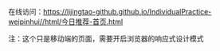 在线访问：https://lijingtao-github.github.io/IndividualPractice-weipinhui//html/今日推荐-首页.html

注：这个只是移动端的页面，需要开启浏览器的响应式设计模式
